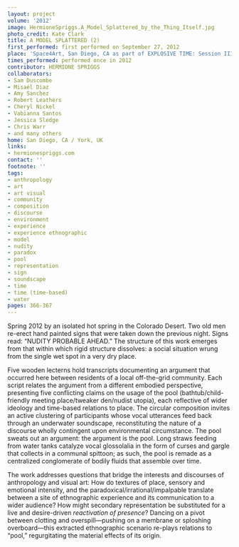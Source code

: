```yaml
---
layout: project
volume: '2012'
image: HermioneSpriggs.A_Model_Splattered_by_the_Thing_Itself.jpg
photo_credit: Kate Clark
title: A MODEL SPLATTERED (2)
first_performed: first performed on September 27, 2012
place: 'Space4Art, San Diego, CA as part of EXPLOSIVE TIME: Session III'
times_performed: performed once in 2012
contributor: HERMIONE SPRIGGS
collaborators:
- Sam Duscombe
- Misaél Diaz
- Amy Sanchez
- Robert Leathers
- Cheryl Nickel
- Vabianna Santos
- Jessica Sledge
- Chris Warr
- and many others
home: San Diego, CA / York, UK
links:
- hermionespriggs.com
contact: ''
footnote: ''
tags:
- anthropology
- art
- art visual
- community
- composition
- discourse
- environment
- experience
- experience ethnographic
- model
- nudity
- paradox
- pool
- representation
- sign
- soundscape
- time
- time (time-based)
- water
pages: 366-367
---
```


Spring 2012 by an isolated hot spring in the Colorado Desert. Two old men re-erect hand painted signs that were taken down the previous night. Signs read: “NUDITY PROBABLE AHEAD.” The structure of this work emerges from that within which rigid structure dissolves: a social situation wrung from the single wet spot in a very dry place.

Five wooden lecterns hold transcripts documenting an argument that occurred here between residents of a local off-the-grid community. Each script relates the argument from a different embodied perspective, presenting five conflicting claims on the usage of the pool (bathtub/child-friendly meeting place/tweaker den/nudist utopia), each reflective of wider ideology and time-based relations to place. The circular composition invites an active clustering of participants whose vocal utterances feed back through an underwater soundscape, reconstituting the nature of a discourse wholly contingent upon environmental circumstance. The pool sweats out an argument: the argument is the pool. Long straws feeding from water tanks catalyze vocal glossolalia in the form of curses and gargle that collects in a communal spittoon; as such, the pool is remade as a centralized conglomerate of bodily fluids that assemble over time.

The work addresses questions that bridge the interests and discourses of anthropology and visual art: How do textures of place, sensory and emotional intensity, and the paradoxical/irrational/impalpable translate between a site of ethnographic experience and its communication to a wider audience? How might secondary representation be substituted for a live and desire-driven _reactivation of presence_? Dancing on a pivot between clotting and overspill—pushing on a membrane or sploshing overboard—this extracted ethnographic scenario re-plays relations to “pool,” regurgitating the material effects of its origin.
